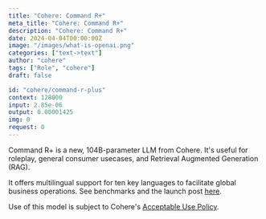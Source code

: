 ```yaml
---
title: "Cohere: Command R+"
meta_title: "Cohere: Command R+"
description: "Cohere: Command R+"
date: 2024-04-04T00:00:00Z
image: "/images/what-is-openai.png"
categories: ["text->text"]
author: "cohere"
tags: ["Role", "cohere"]
draft: false

id: "cohere/command-r-plus"
context: 128000
input: 2.85e-06
output: 0.00001425
img: 0
request: 0
---
```


Command R+ is a new, 104B-parameter LLM from Cohere. It's useful for roleplay, general consumer usecases, and Retrieval Augmented Generation (RAG).

It offers multilingual support for ten key languages to facilitate global business operations. See benchmarks and the launch post [here](https://txt.cohere.com/command-r-plus-microsoft-azure/).

Use of this model is subject to Cohere's [Acceptable Use Policy](https://docs.cohere.com/docs/c4ai-acceptable-use-policy).

